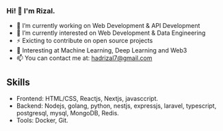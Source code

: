 ### Hi! 👋 I'm Rizal.

- 🔭 I’m currently working on Web Development & API Development
- 🌱 I’m currently interested on Web Development & Data Engineering 
- ⚡ Exicting to contribute on open source projects
- 🚀 Interesting at Machine Learning, Deep Learning and Web3
- 📫 You can contact me at: hadrizal7@gmail.com

## Skills

- Frontend: HTML/CSS, Reactjs, Nextjs, javasccript.
- Backend: Nodejs, golang, python, nestjs, expressjs, laravel, typescript, postgresql, mysql, MongoDB, Redis.
- Tools: Docker, Git.
